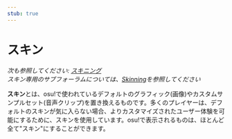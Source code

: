 ```yaml
---
stub: true
---
```


# スキン

*次も参照してください: [スキニング](/wiki/Skinning)*\
*スキン専用のサブフォーラムについては、[Skinning](https://osu.ppy.sh/community/forums/15)を参照してください*

**スキン**とは、osu!で使われているデフォルトのグラフィック(画像)やカスタムサンプルセット(音声クリップ)を置き換えるものです。多くのプレイヤーは、デフォルトのスキンが気に入らない場合、よりカスタマイズされたユーザー体験を可能にするために、スキンを使用しています。osu!で表示されるものは、ほとんど全て"スキン"にすることができます。
